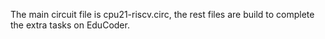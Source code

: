 The main circuit file is cpu21-riscv.circ, the rest files are build to complete the extra tasks on EduCoder.
